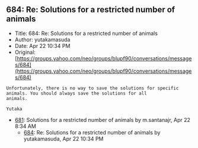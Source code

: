 ## 684: Re: Solutions for a restricted number of animals

- Title: 684: Re: Solutions for a restricted number of animals
- Author: yutakamasuda
- Date: Apr 22 10:34 PM
- Original: [https://groups.yahoo.com/neo/groups/blupf90/conversations/messages/684](https://groups.yahoo.com/neo/groups/blupf90/conversations/messages/684)

```
Unfortunately, there is no way to save the solutions for specific animals. You should always save the solutions for all
animals.

Yutaka
```

- [681](0681.md): Solutions for a restricted number of animals by m.santanajr, Apr 22 8:34 AM
    - [684](0684.md): Re: Solutions for a restricted number of animals by yutakamasuda, Apr 22 10:34 PM
